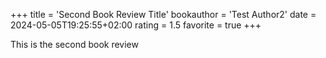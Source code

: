 +++
title = 'Second Book Review Title'
bookauthor = 'Test Author2'
date = 2024-05-05T19:25:55+02:00
rating = 1.5
favorite = true
+++

This is the second book review